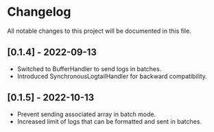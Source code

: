# Changelog

All notable changes to this project will be documented in this file.

## [0.1.4] - 2022-09-13

  * Switched to BufferHandler to send logs in batches.
  * Introduced SynchronousLogtailHandler for backward compatibility.

## [0.1.5] - 2022-10-13

  * Prevent sending associated array in batch mode.
  * Increased limit of logs that can be formatted and sent in batches.



